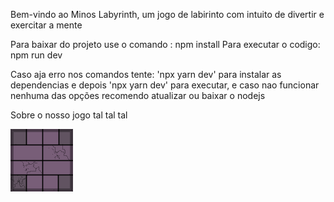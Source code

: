 Bem-vindo ao Minos Labyrinth, um jogo de labirinto com intuito de divertir e exercitar a mente


Para baixar do projeto use o comando : npm install
Para executar o codigo: npm run dev

Caso aja erro nos comandos tente: 'npx yarn dev' para instalar as dependencias e depois 'npx yarn dev' para executar, e caso nao funcionar nenhuma das opções recomendo atualizar ou baixar o nodejs

Sobre o nosso jogo tal tal tal 

<img src='/public/css/imagens/chao1.png' alt='qualquercoisa'>
